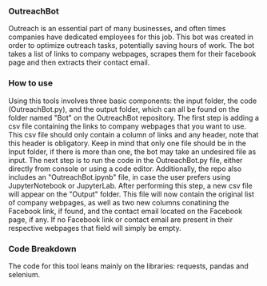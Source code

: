 ### OutreachBot
Outreach is an essential part of many businesses, and often times companies have dedicated employees for this job. This bot was created in order to optimize outreach tasks, potentially saving hours of work. The bot takes a list of links to company webpages, scrapes them for their facebook page and then extracts their contact email.

### How to use
Using this tools involves three basic components: the input folder, the code (OutreachBot.py), and the output folder, which can all be found on the folder named "Bot" on the OutreachBot repository.
The first step is adding a csv file containing the links to company webpages that you want to use. This csv file should only contain a column of links and any header, note that this header is obligatory. Keep in mind that only one file should be in the Input folder, if there is more than one, the bot may take an undesired file as input.
The next step is to run the code in the OutreachBot.py file, either directly from console or using a code editor. Additionally, the repo also includes an "OutreachBot.ipynb" file, in case the user prefers using JupyterNotebook or JupyterLab.
After performing this step, a new csv file will appear on the "Output" folder. This file will now contain the original list of company webpages, as well as two new columns conatining the Facebook link, if found, and the contact email located on the Facebook page, if any. If no Facebook link or contact email are present in their respective webpages that field will simply be empty.

### Code Breakdown
The code for this tool leans mainly on the libraries: requests, pandas and selenium. 
